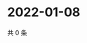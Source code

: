 # 2022-01-08

共 0 条

<!-- BEGIN WEIBO -->
<!-- 最后更新时间 Sat Jan 08 2022 10:38:55 GMT+0800 (China Standard Time) -->

<!-- END WEIBO -->
